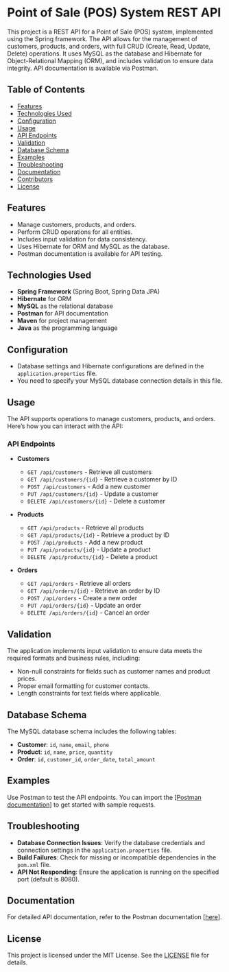 # Point of Sale (POS) System REST API

This project is a REST API for a Point of Sale (POS) system, implemented using the Spring framework. The API allows for the management of customers, products, and orders, with full CRUD (Create, Read, Update, Delete) operations. It uses MySQL as the database and Hibernate for Object-Relational Mapping (ORM), and includes validation to ensure data integrity. API documentation is available via Postman.

## Table of Contents

- [Features](#features)
- [Technologies Used](#technologies-used)
- [Configuration](#configuration)
- [Usage](#usage)
- [API Endpoints](#api-endpoints)
- [Validation](#validation)
- [Database Schema](#database-schema)
- [Examples](#examples)
- [Troubleshooting](#troubleshooting)
- [Documentation](#documentation)
- [Contributors](#contributors)
- [License](#license)

## Features

- Manage customers, products, and orders.
- Perform CRUD operations for all entities.
- Includes input validation for data consistency.
- Uses Hibernate for ORM and MySQL as the database.
- Postman documentation is available for API testing.

## Technologies Used

- **Spring Framework** (Spring Boot, Spring Data JPA)
- **Hibernate** for ORM
- **MySQL** as the relational database
- **Postman** for API documentation
- **Maven** for project management
- **Java** as the programming language

## Configuration

- Database settings and Hibernate configurations are defined in the `application.properties` file.
- You need to specify your MySQL database connection details in this file.

## Usage

The API supports operations to manage customers, products, and orders. Here’s how you can interact with the API:

### API Endpoints

- **Customers**
  - `GET /api/customers` - Retrieve all customers
  - `GET /api/customers/{id}` - Retrieve a customer by ID
  - `POST /api/customers` - Add a new customer
  - `PUT /api/customers/{id}` - Update a customer
  - `DELETE /api/customers/{id}` - Delete a customer

- **Products**
  - `GET /api/products` - Retrieve all products
  - `GET /api/products/{id}` - Retrieve a product by ID
  - `POST /api/products` - Add a new product
  - `PUT /api/products/{id}` - Update a product
  - `DELETE /api/products/{id}` - Delete a product

- **Orders**
  - `GET /api/orders` - Retrieve all orders
  - `GET /api/orders/{id}` - Retrieve an order by ID
  - `POST /api/orders` - Create a new order
  - `PUT /api/orders/{id}` - Update an order
  - `DELETE /api/orders/{id}` - Cancel an order

## Validation

The application implements input validation to ensure data meets the required formats and business rules, including:

- Non-null constraints for fields such as customer names and product prices.
- Proper email formatting for customer contacts.
- Length constraints for text fields where applicable.

## Database Schema

The MySQL database schema includes the following tables:

- **Customer**: `id`, `name`, `email`, `phone`
- **Product**: `id`, `name`, `price`, `quantity`
- **Order**: `id`, `customer_id`, `order_date`, `total_amount`

## Examples

Use Postman to test the API endpoints. You can import the [[Postman documentation]([https://documenter.getpostman.com/view/35385399/2sAXxTdWVj])] to get started with sample requests.

## Troubleshooting

- **Database Connection Issues**: Verify the database credentials and connection settings in the `application.properties` file.
- **Build Failures**: Check for missing or incompatible dependencies in the `pom.xml` file.
- **API Not Responding**: Ensure the application is running on the specified port (default is 8080).

## Documentation

For detailed API documentation, refer to the Postman documentation [[here]([https://documenter.getpostman.com/view/35385399/2sAXxTdWVj])].

## License

This project is licensed under the MIT License. See the [LICENSE](LICENSE) file for details.
